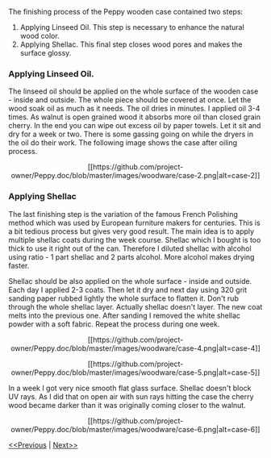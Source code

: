 The finishing process of the Peppy wooden case contained two steps:

1. Applying Linseed Oil. This step is necessary to enhance the natural wood color. 
2. Applying Shellac. This final step closes wood pores and makes the surface glossy.

### Applying Linseed Oil.
The linseed oil should be applied on the whole surface of the wooden case - inside and outside. The whole piece should be covered at once. Let the wood soak oil as much as it needs. The oil dries in minutes. I applied oil 3-4 times. As walnut is open grained wood it absorbs more oil than closed grain cherry. In the end you can wipe out excess oil by paper towels. Let it sit and dry for a week or two. There is some gassing going on while the dryers in the oil do their work. The following image shows the case after oiling process. 
<p align="center">
[[https://github.com/project-owner/Peppy.doc/blob/master/images/woodware/case-2.png|alt=case-2]]
</p>

### Applying Shellac
The last finishing step is the variation of the famous French Polishing method which was used by European furniture makers for centuries. This is a bit tedious process but gives very good result. The main idea is to apply multiple shellac coats during the week course. Shellac which I bought is too thick to use it right out of the can. Therefore I diluted shellac with alcohol using ratio - 1 part shellac and 2 parts alcohol. More alcohol makes drying faster.

Shellac should be also applied on the whole surface - inside and outside. Each day I applied 2-3 coats. Then let it dry and next day using 320 grit sanding paper rubbed lightly the whole surface to flatten it. Don't rub through the whole shellac layer. Actually shellac doesn't layer. The new coat melts into the previous one. After sanding I removed the white shellac powder with a soft fabric. Repeat the process during one week.
<p align="center">
[[https://github.com/project-owner/Peppy.doc/blob/master/images/woodware/case-4.png|alt=case-4]]
</p>
<p align="center">
[[https://github.com/project-owner/Peppy.doc/blob/master/images/woodware/case-5.png|alt=case-5]]
</p>
In a week I got very nice smooth flat glass surface. Shellac doesn't block UV rays. As I did that on open air with sun rays hitting the case the cherry wood became darker than it was originally coming closer to the walnut.
<p align="center">
[[https://github.com/project-owner/Peppy.doc/blob/master/images/woodware/case-6.png|alt=case-6]]
</p>

[<<Previous](https://github.com/project-owner/Peppy.doc/wiki/Sanding) | [Next>>](https://github.com/project-owner/Peppy.doc/wiki/Sketches)